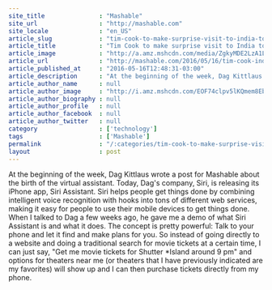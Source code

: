 ```yaml
---
site_title               : "Mashable"
site_url                 : "http://mashable.com"
site_locale              : "en_US"
article_slug             : "tim-cook-to-make-surprise-visit-to-india-tomorrow"
article_title            : "Tim Cook to make surprise visit to India tomorrow"
article_image            : "http://a.amz.mshcdn.com/media/ZgkyMDE2LzA1LzE2LzNhL0FQXzYzMzQ4MzI1LmI0NDQ1LmpwZwpwCXRodW1iCTEyMDB4NjMwCmUJanBn/d8ab9a66/7c4/AP_633483254805.jpg"
article_url              : "http://mashable.com/2016/05/16/tim-cook-india-visit/"
article_published_at     : "2016-05-16T12:48:31-03:00"
article_description      : "At the beginning of the week, Dag Kittlaus wrote a post for Mashable about the birth of the virtual assistant. Today, Dag's company, Siri, is releasing its iPhone app, Siri Assistant. Siri helps people get things done by combining intelligent voice recognition with hooks into tons of different web services, making it easy for people to use their mobile devices to get things done. When I talked to Dag a few weeks ago, he gave me a demo of what Siri Assistant is and what it does. The concept is pretty powerful: Talk to your phone and let it find and make plans for you. So instead of going directly to a website and doing a traditional search for movie tickets at a certain time, I can just say, 'Get me movie tickets for Shutter *Island around 9 pm' and options for theaters near me (or theaters that I have previously indicated are my favorites) will show up and I can then purchase tickets directly from my phone."
article_author_name      : null
article_author_image     : "http://i.amz.mshcdn.com/EOF74clpv5lKQmem8EbdqygnSIA=/90x90/2016%2F06%2F28%2Fa2%2Fhttpsd2mhye01h4nj2n.cloudfront.netmediaZgkyMDE1LzA0.6e864.jpg"
article_author_biography : null
article_author_profile   : null
article_author_facebook  : null
article_author_twitter   : null
category                 : ['technology']
tags                     : ['Mashable']
permalink                : "/:categories/tim-cook-to-make-surprise-visit-to-india-tomorrow/"
layout                   : post
---
```


At the beginning of the week, Dag Kittlaus wrote a post for Mashable about the birth of the virtual assistant. Today, Dag's company, Siri, is releasing its iPhone app, Siri Assistant. Siri helps people get things done by combining intelligent voice recognition with hooks into tons of different web services, making it easy for people to use their mobile devices to get things done. When I talked to Dag a few weeks ago, he gave me a demo of what Siri Assistant is and what it does. The concept is pretty powerful: Talk to your phone and let it find and make plans for you. So instead of going directly to a website and doing a traditional search for movie tickets at a certain time, I can just say, "Get me movie tickets for Shutter *Island around 9 pm" and options for theaters near me (or theaters that I have previously indicated are my favorites) will show up and I can then purchase tickets directly from my phone.
